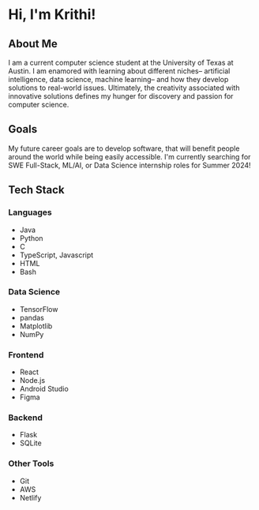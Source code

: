 # Hi, I'm Krithi!

## About Me
I am a current computer science student at the University of Texas at Austin. I am enamored with learning about different niches– artificial intelligence, data science, machine learning– and how they develop solutions to real-world issues. Ultimately, the creativity associated with innovative solutions defines my hunger for discovery and passion for computer science.

## Goals
 My future career goals are to develop software, that will benefit people around the world while being easily accessible. I'm currently searching for SWE Full-Stack, ML/AI, or Data Science internship roles for Summer 2024!

## Tech Stack
### Languages
- Java
- Python
- C
- TypeScript, Javascript
- HTML
- Bash
### Data Science
- TensorFlow
- pandas
- Matplotlib
- NumPy
### Frontend
- React
- Node.js
- Android Studio
- Figma
### Backend
- Flask
- SQLite
### Other Tools
- Git
- AWS
- Netlify

<!--
**krisub/krisub** is a ✨ _special_ ✨ repository because its `README.md` (this file) appears on your GitHub profile.

Here are some ideas to get you started:

- 🔭 I’m currently working on ...
- 🌱 I’m currently learning ...
- 👯 I’m looking to collaborate on ...
- 🤔 I’m looking for help with ...
- 💬 Ask me about ...t
- 📫 How to reach me: ...
- 😄 Pronouns: ...
- ⚡ Fun fact: ...
-->
